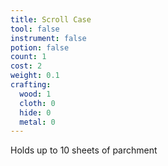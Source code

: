 ```yaml
---
title: Scroll Case
tool: false
instrument: false
potion: false
count: 1
cost: 2
weight: 0.1
crafting:
  wood: 1
  cloth: 0
  hide: 0
  metal: 0
---
```


Holds up to 10 sheets of parchment
